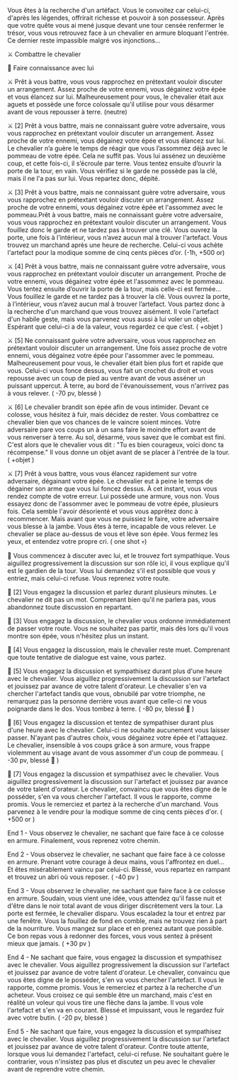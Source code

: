 Vous êtes à la recherche d'un artéfact. Vous le convoitez car celui-ci, d'après les légendes, offrirait richesse et pouvoir à son possesseur. Après que votre quête vous ai mené jusque devant une tour censée renfermer le trésor, vous vous retrouvez face à un chevalier en armure bloquant l'entrée. Ce dernier reste impassible malgré vos injonctions...

⚔️ Combattre le chevalier

🤝 Faire connaissance avec lui

⚔️ Prêt à vous battre, vous vous rapprochez en prétextant vouloir discuter un arrangement. Assez proche de votre ennemi, vous dégainez votre épée et vous élancez sur lui. Malheureusement pour vous, le chevalier était aux aguets et possède une force colossale qu’il utilise pour vous désarmer avant de vous repousser à terre. (neutre)

⚔️ [2] Prêt à vous battre, mais ne connaissant guère votre adversaire, vous vous rapprochez en prétextant vouloir discuter un arrangement. Assez proche de votre ennemi, vous dégainez votre épée et vous élancez sur lui. Le chevalier n’a guère le temps de réagir que vous l’assommez déjà avec le pommeau de votre épée. Cela ne suffit pas. Vous lui assénez un deuxième coup, et cette fois-ci, il s’écroule par terre. Vous tentez ensuite d’ouvrir la porte de la tour, en vain. Vous vérifiez si le garde ne possède pas la clé, mais il ne l'a pas sur lui. Vous repartez donc, dépité.

⚔️ [3] Prêt à vous battre, mais ne connaissant guère votre adversaire, vous vous rapprochez en prétextant vouloir discuter un arrangement. Assez proche de votre ennemi, vous dégainez votre épée et l'assommez avec le pommeau.Prêt à vous battre, mais ne connaissant guère votre adversaire, vous vous rapprochez en prétextant vouloir discuter un arrangement. Vous fouillez donc le garde et ne tardez pas à trouver une clé. Vous ouvrez la porte, une fois à l’intérieur, vous n’avez aucun mal à trouver l'artefact. Vous trouvez un marchand après une heure de recherche. Celui-ci vous achète l'artefact pour la modique somme de cinq cents pièces d’or. (-1h, +500 or)

⚔️ [4] Prêt à vous battre, mais ne connaissant guère votre adversaire, vous vous rapprochez en prétextant vouloir discuter un arrangement. Proche de votre ennemi, vous dégainez votre épée et l'assommez avec le pommeau. Vous tentez ensuite d’ouvrir la porte de la tour, mais celle-ci est fermée... Vous fouillez le garde et ne tardez pas à trouver la clé. Vous ouvrez la porte, à l’intérieur, vous n’avez aucun mal à trouver l’artefact. Vous partez donc à la recherche d'un marchand que vous trouvez aisément. Il vole l'artefact d'un habile geste, mais vous parvenez vous aussi à lui voler un objet. Espérant que celui-ci a de la valeur, vous regardez ce que c’est. ( +objet )

⚔️ [5] Ne connaissant guère votre adversaire, vous vous rapprochez en prétextant vouloir discuter un arrangement. Une fois assez proche de votre ennemi, vous dégainez votre épée pour l'assommer avec le pommeau. Malheureusement pour vous, le chevalier était bien plus fort et rapide que vous. Celui-ci vous fonce dessus, vous fait un crochet du droit et vous repousse avec un coup de pied au ventre avant de vous asséner un puissant uppercut. À terre, au bord de l'évanouissement, vous n'arrivez pas à vous relever. ( -70 pv, blessé ) 

⚔️ [6] Le chevalier brandit son épée afin de vous intimider. Devant ce colosse, vous hésitez à fuir, mais décidez de rester. Vous combattrez ce chevalier bien que vos chances de le vaincre soient minces. Votre adversaire pare vos coups un à un sans faire le moindre effort avant de vous renverser à terre. Au sol, désarmé, vous savez que le combat est fini. C'est alors que le chevalier vous dit : "Tu es bien courageux, voici donc ta récompense." Il vous donne un objet avant de se placer à l'entrée de la tour. ( +objet )

⚔️ [7] Prêt à vous battre, vous vous élancez rapidement sur votre adversaire, dégainant votre épée. Le chevalier eut à peine le temps de dégainer son arme que vous lui foncez dessus. À cet instant, vous vous rendez compte de votre erreur. Lui possède une armure, vous non. Vous essayez donc de l'assommer avec le pommeau de votre épée, plusieurs fois. Cela semble l'avoir désorienté et vous vous apprêtez donc à recommencer. Mais avant que vous ne puissiez le faire, votre adversaire vous blesse à la jambe. Vous êtes à terre, incapable de vous relever. Le chevalier se place au-dessus de vous et lève son épée. Vous fermez les yeux, et entendez votre propre cri. ( one shot 💀)

🤝 Vous commencez à discuter avec lui, et le trouvez fort sympathique. Vous aiguillez progressivement la discussion sur son rôle ici, il vous explique qu'il est le gardien de la tour. Vous lui demandez s'il est possible que vous y entriez, mais celui-ci refuse. Vous reprenez votre route.

🤝 [2] Vous engagez la discussion et parlez durant plusieurs minutes. Le chevalier ne dit pas un mot. Comprenant bien qu'il ne parlera pas, vous abandonnez toute discussion en repartant.

🤝 [3] Vous engagez la discussion, le chevalier vous ordonne immédiatement de passer votre route. Vous ne souhaitez pas partir, mais dès lors qu'il vous montre son épée, vous n'hésitez plus un instant.

🤝 [4] Vous engagez la discussion, mais le chevalier reste muet. Comprenant que toute tentative de dialogue est vaine, vous partez.

🤝 [5] Vous engagez la discussion et sympathisez durant plus d'une heure avec le chevalier. Vous aiguillez progressivement la discussion sur l'artefact et jouissez par avance de votre talent d'orateur. Le chevalier s'en va chercher l'artefact tandis que vous, obnubilé par votre triomphe, ne remarquez pas la personne derrière vous avant que celle-ci ne vous poignarde dans le dos. Vous tombez à terre. ( -80 pv, blessé 🤕 )

🤝 [6] Vous engagez la discussion et tentez de sympathiser durant plus d'une heure avec le chevalier. Celui-ci ne souhaite aucunement vous laisser passer. N'ayant pas d'autres choix, vous dégainez votre épée et l'attaquez. Le chevalier, insensible à vos coups grâce à son armure, vous frappe violemment au visage avant de vous assommer d'un coup de pommeau. ( -30 pv, blessé 🤕 )

🤝 [7] Vous engagez la discussion et sympathisez avec le chevalier. Vous aiguillez progressivement la discussion sur l'artefact et jouissez par avance de votre talent d'orateur. Le chevalier, convaincu que vous êtes digne de le posséder, s'en va vous chercher l'artefact. Il vous le rapporte, comme promis. Vous le remerciez et partez à la recherche d'un marchand. Vous parvenez à le vendre pour la modique somme de cinq cents pièces d'or. ( +500 or )

End 1 - Vous observez le chevalier, ne sachant que faire face à ce colosse en armure. Finalement, vous reprenez votre chemin.

End 2 - Vous observez le chevalier, ne sachant que faire face à ce colosse en armure. Prenant votre courage à deux mains, vous l'affrontez en duel... Et êtes misérablement vaincu par celui-ci. Blessé, vous repartez en rampant et trouvez un abri où vous reposer. ( -40 pv )

End 3 - Vous observez le chevalier, ne sachant que faire face à ce colosse en armure. Soudain, vous vient une idée, vous attendez qu'il fasse nuit et d'être dans le noir total avant de vous diriger discrètement vers la tour. La porte est fermée, le chevalier disparu. Vous escaladez la tour et entrez par une fenêtre. Vous la fouillez de fond en comble, mais ne trouvez rien à part de la nourriture. Vous mangez sur place et en prenez autant que possible. Ce bon repas vous à redonner des forces, vous vous sentez à présent mieux que jamais. ( +30 pv )

End 4 - Ne sachant que faire, vous engagez la discussion et sympathisez avec le chevalier. Vous aiguillez progressivement la discussion sur l'artefact et jouissez par avance de votre talent d'orateur. Le chevalier, convaincu que vous êtes digne de le posséder, s'en va vous chercher l'artefact. Il vous le rapporte, comme promis. Vous le remerciez et partez à la recherche d'un acheteur. Vous croisez ce qui semble être un marchand, mais c'est en réalité un voleur qui vous tire une flèche dans la jambe. Il vous vole l'artefact et s'en va en courant. Blessé et impuissant, vous le regardez fuir avec votre butin. ( -20 pv, blessé )

End 5 - Ne sachant que faire, vous engagez la discussion et sympathisez avec le chevalier. Vous aiguillez progressivement la discussion sur l'artefact et jouissez par avance de votre talent d'orateur. Contre toute attente, lorsque vous lui demandez l'artefact, celui-ci refuse. Ne souhaitant guère le contrarier, vous n'insistez pas plus et discutez un peu avec le chevalier avant de reprendre votre chemin.
